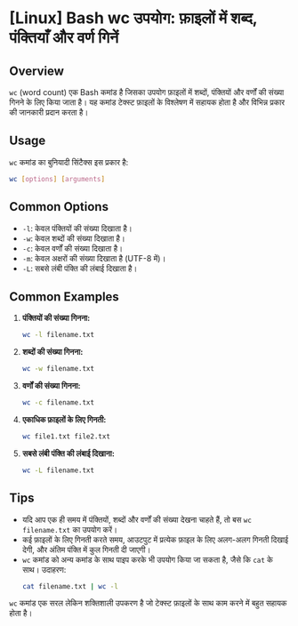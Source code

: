 # [Linux] Bash wc उपयोग: फ़ाइलों में शब्द, पंक्तियाँ और वर्ण गिनें

## Overview
`wc` (word count) एक Bash कमांड है जिसका उपयोग फ़ाइलों में शब्दों, पंक्तियों और वर्णों की संख्या गिनने के लिए किया जाता है। यह कमांड टेक्स्ट फ़ाइलों के विश्लेषण में सहायक होता है और विभिन्न प्रकार की जानकारी प्रदान करता है।

## Usage
`wc` कमांड का बुनियादी सिंटैक्स इस प्रकार है:

```bash
wc [options] [arguments]
```

## Common Options
- `-l`: केवल पंक्तियों की संख्या दिखाता है।
- `-w`: केवल शब्दों की संख्या दिखाता है।
- `-c`: केवल वर्णों की संख्या दिखाता है।
- `-m`: केवल अक्षरों की संख्या दिखाता है (UTF-8 में)।
- `-L`: सबसे लंबी पंक्ति की लंबाई दिखाता है।

## Common Examples
1. **पंक्तियों की संख्या गिनना:**
   ```bash
   wc -l filename.txt
   ```

2. **शब्दों की संख्या गिनना:**
   ```bash
   wc -w filename.txt
   ```

3. **वर्णों की संख्या गिनना:**
   ```bash
   wc -c filename.txt
   ```

4. **एकाधिक फ़ाइलों के लिए गिनती:**
   ```bash
   wc file1.txt file2.txt
   ```

5. **सबसे लंबी पंक्ति की लंबाई दिखाना:**
   ```bash
   wc -L filename.txt
   ```

## Tips
- यदि आप एक ही समय में पंक्तियों, शब्दों और वर्णों की संख्या देखना चाहते हैं, तो बस `wc filename.txt` का उपयोग करें।
- कई फ़ाइलों के लिए गिनती करते समय, आउटपुट में प्रत्येक फ़ाइल के लिए अलग-अलग गिनती दिखाई देगी, और अंतिम पंक्ति में कुल गिनती दी जाएगी।
- `wc` कमांड को अन्य कमांड के साथ पाइप करके भी उपयोग किया जा सकता है, जैसे कि `cat` के साथ। उदाहरण:
  ```bash
  cat filename.txt | wc -l
  ```

`wc` कमांड एक सरल लेकिन शक्तिशाली उपकरण है जो टेक्स्ट फ़ाइलों के साथ काम करने में बहुत सहायक होता है।